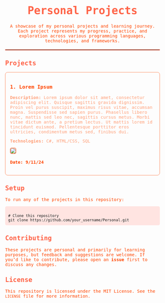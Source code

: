 <h1 align="center" style="font-size: 2.5em; color: #ff6347; font-family: 'Hacker', monospace;">Personal Projects</h1>

<p align="center" style="color: #ff4500; font-family: 'Hacker', monospace;">
    A showcase of my personal projects and learning journey. Each project represents my progress, practice, and exploration across various programming languages, technologies, and frameworks.
</p>

<hr style="border: 1px solid #ff6347; margin: 20px 0;">

<h2 style="color: #ff6347; font-family: 'Hacker', monospace;">Projects</h2>

<div style="display: flex; flex-direction: column; gap: 20px; font-family: 'Hacker', monospace;">
    
  <div style="border: 1px solid #ff7f50; padding: 15px; border-radius: 8px;">
    <h3 style="color: #ff4500; font-family: 'Hacker', monospace;">1. Lorem Ipsum</h3>
    <p style="color: #ffa07a; font-family: 'Hacker', monospace;">
        <strong>Description:</strong> Lorem ipsum dolor sit amet, consectetur adipiscing elit. Quisque sagittis gravida dignissim. Proin vel purus suscipit, maximus risus vitae, accumsan magna. Suspendisse sed sapien purus. Phasellus libero nunc, mattis sed leo nec, sagittis cursus metus. Morbi vitae dictum ante, a pretium lectus. Ut mattis lorem id tincidunt euismod. Pellentesque porttitor eros ultricies, condimentum metus sed, finibus dui. 
    </p>
    <p style="color: #ffa07a; font-family: 'Hacker', monospace;"><strong>Technologies:</strong> C#, HTML/CSS, SQL</p>
    <img src="https://upload.wikimedia.org/wikipedia/commons/thumb/f/f0/Mops_oct09_cropped2.jpg/640px-Mops_oct09_cropped2.jpg" style="max-width: 100%; border-radius: 5px; border: 2px solid #ff7f50;">
    <h4 style="color: #ff4500; font-family: 'Hacker', monospace;">Date: 9/11/24</h4>
    </div>
</div>

<h2 style="color: #ff6347; margin-top: 30px; font-family: 'Hacker', monospace;">Setup</h2>
<p style="color: #ff4500; font-family: 'Hacker', monospace;">To run any of the projects in this repository:</p>
<pre style="background: #ffe4e1; padding: 10px; border-radius: 5px; font-family: 'Hacker', monospace;"><code>
# Clone this repository
git clone https://github.com/your_username/Personal.git
</code></pre>

<h2 style="color: #ff6347; margin-top: 30px; font-family: 'Hacker', monospace;">Contributing</h2>
<p style="color: #ff4500; font-family: 'Hacker', monospace;">
These projects are personal and primarily for learning purposes, but feedback and suggestions are welcome. If you’d like to contribute, please open an <strong>issue</strong> first to discuss any changes.
</p>

<h2 style="color: #ff6347; margin-top: 30px; font-family: 'Hacker', monospace;">License</h2>
<p style="color: #ff4500; font-family: 'Hacker', monospace;">
This repository is licensed under the MIT License. See the <code>LICENSE</code> file for more information.
</p>

